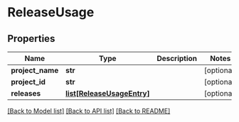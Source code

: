 # ReleaseUsage

## Properties
Name | Type | Description | Notes
------------ | ------------- | ------------- | -------------
**project_name** | **str** |  | [optional] 
**project_id** | **str** |  | [optional] 
**releases** | [**list[ReleaseUsageEntry]**](ReleaseUsageEntry.md) |  | [optional] 

[[Back to Model list]](../README.md#documentation-for-models) [[Back to API list]](../README.md#documentation-for-api-endpoints) [[Back to README]](../README.md)

